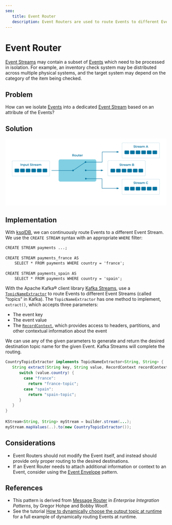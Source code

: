 ```yaml
---
seo:
   title: Event Router
   description: Event Routers are used to route Events to different Event Streams based on data or metadata values contained in each Event. 
---
```


# Event Router
[Event Streams](../event-stream/event-stream.md) may contain a subset of [Events](../event/event.md) which need to be processed in isolation. For example, an inventory check system may be distributed across multiple physical systems, and the target system may depend on the category of the item being checked. 

## Problem
How can we isolate [Events](../event/event.md) into a dedicated [Event Stream](../event-stream/event-stream.md) based on an attribute of the Events?

## Solution
![event-router](../img/event-router.svg)

## Implementation
With [ksqlDB](https://ksqldb.io/), we can continuously route Events to a different Event Stream. We use the `CREATE STREAM` syntax with an appropriate `WHERE` filter:

```
CREATE STREAM payments ...;

CREATE STREAM payments_france AS
    SELECT * FROM payments WHERE country = 'france';

CREATE STREAM payments_spain AS
    SELECT * FROM payments WHERE country = 'spain';
```

With the Apache Kafka&reg; client library [Kafka Streams](https://kafka.apache.org/documentation/streams/), use a [`TopicNameExtractor`](https://kafka.apache.org/28/javadoc/org/apache/kafka/streams/processor/TopicNameExtractor.html) to route Events to different Event Streams (called "topics" in Kafka).  The `TopicNameExtractor` has one method to implement, `extract()`, which accepts three parameters:

- The event key
- The event value
- The [`RecordContext`](https://kafka.apache.org/28/javadoc/org/apache/kafka/streams/processor/RecordContext.html), which provides access to headers, partitions, and other contextual information about the event

We can use any of the given parameters to generate and return the desired destination topic name for the given Event. Kafka Streams will complete the routing. 

```java
CountryTopicExtractor implements TopicNameExtractor<String, String> {
   String extract(String key, String value, RecordContext recordContext) {
      switch (value.country) {
        case "france":
          return "france-topic";
        case "spain":
          return "spain-topic";
      }
   }
}

KStream<String, String> myStream = builder.stream(...);
myStream.mapValues(..).to(new CountryTopicExtractor());
```

## Considerations
* Event Routers should not modify the Event itself, and instead should provide only proper routing to the desired destinations.
* If an Event Router needs to attach additional information or context to an Event, consider using the [Event Envelope](../event/event-envelope.md) pattern.

## References
* This pattern is derived from [Message Router](https://www.enterpriseintegrationpatterns.com/patterns/messaging/MessageRouter.html) in _Enterprise Integration Patterns_, by Gregor Hohpe and Bobby Woolf.
* See the tutorial [How to dynamically choose the output topic at runtime](https://kafka-tutorials.confluent.io/dynamic-output-topic/kstreams.html) for a full example of dynamically routing Events at runtime.
